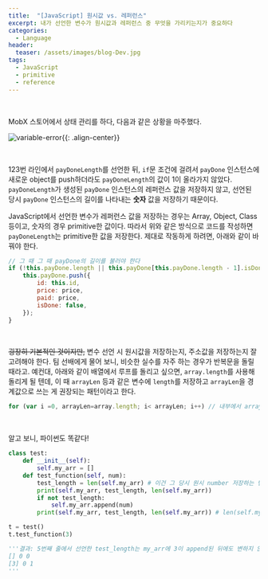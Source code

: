 ```yaml
---
title:  "[JavaScript] 원시값 vs. 레퍼런스"
excerpt: 내가 선언한 변수가 원시값과 레퍼런스 중 무엇을 가리키는지가 중요하다
categories:
  - Language
header:
  teaser: /assets/images/blog-Dev.jpg
tags:
  - JavaScript
  - primitive
  - reference
---
```


<br>

 MobX 스토어에서 상태 관리를 하다, 다음과 같은 상황을 마주했다.

![variable-error]({{site.url}}/assets/images/variable-error-01.png){{: .align-center}}

<br>

 123번 라인에서 `payDoneLength`를 선언한 뒤, `if`문 조건에 걸려서 `payDone` 인스턴스에 새로운 object를 push하더라도 `payDoneLength`의 값이 1이 올라가지 않았다. `payDoneLength`가 생성된 `payDone` 인스턴스의 레퍼런스 값을 저장하지 않고, 선언된 당시 `payDone` 인스턴스의 길이를 나타내는 **숫자** 값을 저장하기 때문이다.

 JavaScript에서 선언한 변수가 레퍼런스 값을 저장하는 경우는 Array, Object, Class 등이고, 숫자의 경우 primitive한 값이다. 따라서 위와 같은 방식으로 코드를 작성하면 `payDoneLength`는 primitive한 값을 저장한다. 제대로 작동하게 하려면, 아래와 같이 바꿔야 한다.

```javascript
// 그 때 그 때 payDone의 길이를 불러야 한다
if (!this.payDone.length || this.payDone[this.payDone.length - 1].isDone) { 
    this.payDone.push({
        id: this.id,
        price: price,
        paid: price,
        isDone: false,
    });
}
```

<br>

 ~~굉장히 기본적인 것이지만,~~ 변수 선언 시 원시값을 저장하는지, 주소값을 저장하는지 잘 고려해야 한다. 팀 선배에게 물어 보니, 비슷한 실수를 자주 하는 경우가 반복문을 돌릴 때라고. 예컨대, 아래와 같이 배열에서 루프를 돌리고 싶으면, `array.length`를 사용해 돌리게 될 텐데, 이 때 `arrayLen` 등과 같은 변수에 `length`를 저장하고 `arrayLen`을 경계값으로 쓰는 게 권장되는 패턴이라고 한다.

```javascript
for (var i =0, arrayLen=array.length; i< arrayLen; i++) // 내부에서 arrayLen을 선언한 뒤 사용하는 게 좋다
```

<br>

 알고 보니, 파이썬도 똑같다!

```python
class test:    
    def __init__(self):
        self.my_arr = []        
    def test_function(self, num):
        test_length = len(self.my_arr) # 이건 그 당시 원시 number 저장하는 변수
        print(self.my_arr, test_length, len(self.my_arr))
        if not test_length:
            self.my_arr.append(num)
        print(self.my_arr, test_length, len(self.my_arr)) # len(self.my_arr)해야 그 때 그 때 레퍼런스에서 길이 불러옴

t = test()
t.test_function(3)

'''결과: 5번째 줄에서 선언한 test_length는 my_arr에 3이 append된 뒤에도 변하지 않는다
[] 0 0
[3] 0 1
'''
```

